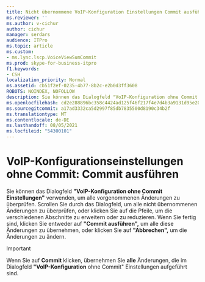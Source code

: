 ```yaml
---
title: Nicht übernommene VoIP-Konfiguration Einstellungen Commit ausführen
ms.reviewer: ''
ms.author: v-cichur
author: cichur
manager: serdars
audience: ITPro
ms.topic: article
ms.custom:
- ms.lync.lscp.VoiceViewSumCommit
ms.prod: skype-for-business-itpro
f1.keywords:
- CSH
localization_priority: Normal
ms.assetid: cb51f2ef-0235-4b77-8b2c-e2b0d3ff3608
ROBOTS: NOINDEX, NOFOLLOW
description: Sie können das Dialogfeld "VoIP-Konfiguration ohne Commit Einstellungen" verwenden, um alle vorgenommenen Änderungen zu überprüfen. Scrollen Sie durch das Dialogfeld, um alle nicht übernommenen Änderungen zu überprüfen, oder klicken Sie auf die Pfeile, um die verschiedenen Abschnitte zu erweitern oder zu reduzieren. Wenn Sie fertig sind, klicken Sie entweder auf "Commit ausführen", um alle diese Änderungen zu übernehmen, oder klicken Sie auf "Abbrechen", um die Änderungen zu ändern.
ms.openlocfilehash: cd2e288896bc358c4424ad125f46f217f4e7d4b3a9131d95e20b3e362b17024c
ms.sourcegitcommit: a17ad3332ca5d2997f85db7835500d8190c34b2f
ms.translationtype: MT
ms.contentlocale: de-DE
ms.lasthandoff: 08/05/2021
ms.locfileid: "54300101"
---
```

# <a name="uncommitted-voice-configuration-settings-commit"></a>VoIP-Konfigurationseinstellungen ohne Commit: Commit ausführen
 
Sie können das Dialogfeld **"VoIP-Konfiguration ohne Commit Einstellungen"** verwenden, um alle vorgenommenen Änderungen zu überprüfen. Scrollen Sie durch das Dialogfeld, um alle nicht übernommenen Änderungen zu überprüfen, oder klicken Sie auf die Pfeile, um die verschiedenen Abschnitte zu erweitern oder zu reduzieren. Wenn Sie fertig sind, klicken Sie entweder auf **"Commit ausführen",** um alle diese Änderungen zu übernehmen, oder klicken Sie auf **"Abbrechen",** um die Änderungen zu ändern.
  
> [!IMPORTANT]
> Wenn Sie auf **Commit** klicken, übernehmen Sie **alle** Änderungen, die im Dialogfeld **"VoIP-Konfiguration** ohne Commit" Einstellungen aufgeführt sind.
  
 
  


